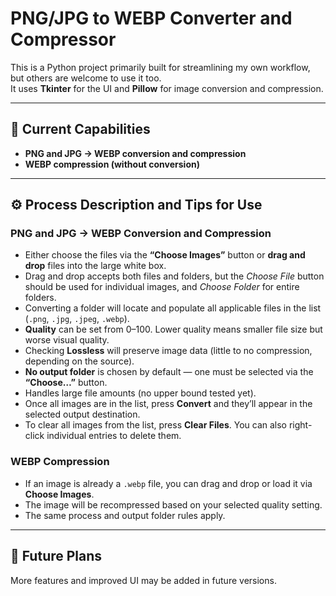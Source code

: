 # PNG/JPG to WEBP Converter and Compressor

This is a Python project primarily built for streamlining my own workflow, but others are welcome to use it too.  
It uses **Tkinter** for the UI and **Pillow** for image conversion and compression.

---

## 🧰 Current Capabilities
- **PNG and JPG → WEBP conversion and compression**
- **WEBP compression (without conversion)**

---

## ⚙️ Process Description and Tips for Use

### PNG and JPG → WEBP Conversion and Compression
- Either choose the files via the **“Choose Images”** button or **drag and drop** files into the large white box.
- Drag and drop accepts both files and folders, but the *Choose File* button should be used for individual images, and *Choose Folder* for entire folders.
- Converting a folder will locate and populate all applicable files in the list (`.png`, `.jpg`, `.jpeg`, `.webp`).
- **Quality** can be set from 0–100. Lower quality means smaller file size but worse visual quality.
- Checking **Lossless** will preserve image data (little to no compression, depending on the source).
- **No output folder** is chosen by default — one must be selected via the **“Choose…”** button.
- Handles large file amounts (no upper bound tested yet).
- Once all images are in the list, press **Convert** and they’ll appear in the selected output destination.
- To clear all images from the list, press **Clear Files**. You can also right-click individual entries to delete them.

### WEBP Compression
- If an image is already a `.webp` file, you can drag and drop or load it via **Choose Images**.
- The image will be recompressed based on your selected quality setting.
- The same process and output folder rules apply.

---

## 🔮 Future Plans
More features and improved UI may be added in future versions.
